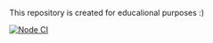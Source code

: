 This repository is created for educalional purposes :)

[![Node CI](https://github.com/Ni-2/hexlet-jest/workflows/npm-publish/badge.svg)](https://github.com/Ni-2/hexlet-jest/actions)
